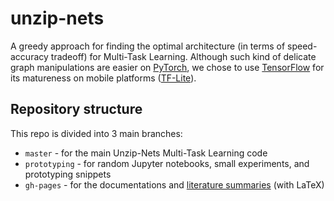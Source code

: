 # unzip-nets
A greedy approach for finding the optimal architecture (in terms of speed-accuracy tradeoff) for Multi-Task Learning. Although such kind of delicate graph manipulations are easier on [PyTorch][pytorch], we chose to use [TensorFlow][tf] for its matureness on mobile platforms ([TF-Lite][lite]).

## Repository structure
This repo is divided into 3 main branches:

*  `master` - for the main Unzip-Nets Multi-Task Learning code
*  `prototyping` - for random Jupyter notebooks, small experiments, and prototyping snippets
*  `gh-pages` - for the documentations and [literature summaries][litsum] (with LaTeX)


[litsum]: https://hav4ik.github.io/unzip-nets/literature
[pytorch]: https://pytorch.org/
[tf]: https://www.tensorflow.org/
[lite]: https://www.tensorflow.org/lite/
